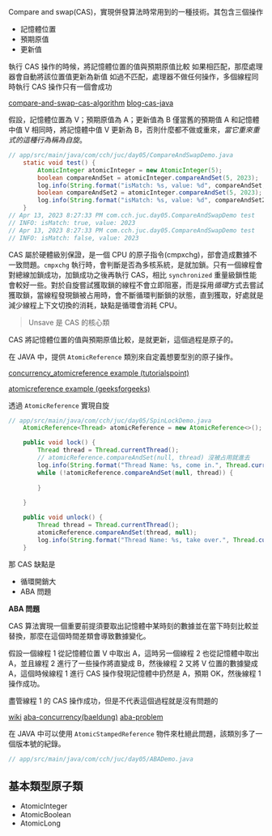 Compare and swap(CAS)，實現併發算法時常用到的一種技術。其包含三個操作
- 記憶體位置
- 預期原值
- 更新值

執行 CAS 操作的時候，將記憶體位置的值與預期原值比較
如果相匹配，那麼處理器會自動將該位置值更新為新值
如過不匹配，處理器不做任何操作，多個線程同時執行 CAS 操作只有一個會成功


[compare-and-swap-cas-algorithm](https://howtodoinjava.com/java/multi-threading/compare-and-swap-cas-algorithm/)
[blog-cas-java](https://linianhui.github.io/java/cas/)

假設，記憶體位置為 V；預期原值為 A；更新值為 B
僅當舊的預期值 A 和記憶體中值 V 相同時，將記憶體中值 V 更新為 B，否則什麼都不做或重來，*當它重來重式的這種行為稱為自旋*。

```java
// app/src/main/java/com/cch/juc/day05/CompareAndSwapDemo.java
    static void test() {
        AtomicInteger atomicInteger = new AtomicInteger(5);
        boolean compareAndSet = atomicInteger.compareAndSet(5, 2023);
        log.info(String.format("isMatch: %s, value: %d", compareAndSet, atomicInteger.get()));
        boolean compareAndSet2 = atomicInteger.compareAndSet(5, 2023); // 值更新 2023，5 再去比較會失敗
        log.info(String.format("isMatch: %s, value: %d", compareAndSet2, atomicInteger.get()));
    }
// Apr 13, 2023 8:27:33 PM com.cch.juc.day05.CompareAndSwapDemo test
// INFO: isMatch: true, value: 2023
// Apr 13, 2023 8:27:33 PM com.cch.juc.day05.CompareAndSwapDemo test
// INFO: isMatch: false, value: 2023
```

CAS 屬於硬體級別保證，是一個 CPU 的原子指令(cmpxchg)，部會造成數據不一致問題。`cmpxchg` 執行時，會判斷是否為多核系統，是就加鎖。只有一個線程會對總線加鎖成功，加鎖成功之後再執行 CAS，相比 `synchronized` 重量級鎖性能會較好一些。對於自旋嘗試獲取鎖的線程不會立即阻塞，而是採用*循環*方式去嘗試獲取鎖，當線程發現鎖被占用時，會不斷循環判斷鎖的狀態，直到獲取，好處就是減少線程上下文切換的消耗，缺點是循環會消耗 CPU。

>Unsave 是 CAS 的核心類

CAS 將記憶體位置的值與預期原值比較，是就更新，這個過程是原子的。

在 JAVA 中，提供 `AtomicReference` 類別來自定義想要型別的原子操作。

[concurrency_atomicreference example (tutorialspoint)](https://www.tutorialspoint.com/java_concurrency/concurrency_atomicreference.htm)

[atomicreference example (geeksforgeeks)](https://www.geeksforgeeks.org/atomicreference-getandaccumulate-method-in-java-with-examples/)

透過 `AtomicReference` 實現自旋

```java
// app/src/main/java/com/cch/juc/day05/SpinLockDemo.java
    AtomicReference<Thread> atomicReference = new AtomicReference<>();

    public void lock() {
        Thread thread = Thread.currentThread();
        // atomicReference.compareAndSet(null, thread) 沒被占用就進去
        log.info(String.format("Thread Name: %s, come in.", Thread.currentThread().getName()));
        while (!atomicReference.compareAndSet(null, thread)) {
            
        }
        
    }

    public void unlock() {
        Thread thread = Thread.currentThread();
        atomicReference.compareAndSet(thread, null);
        log.info(String.format("Thread Name: %s, take over.", Thread.currentThread().getName()));
    }
```

那 CAS 缺點是
- 循環開銷大
- ABA 問題

**ABA 問題**

CAS 算法實現一個重要前提須要取出記憶體中某時刻的數據並在當下時刻比較並替換，那麼在這個時間差類會導致數據變化。

假設一個線程 1 從記憶體位置 V 中取出 A，這時另一個線程 2 也從記憶體中取出 A，並且線程 2 進行了一些操作將直變成 B，然後線程 2 又將 V 位置的數據變成 A，這個時候線程 1 進行 CAS 操作發現記憶體中扔然是 A，預期 OK，然後線程 1 操作成功。

盡管線程 1 的 CAS 操作成功，但是不代表這個過程就是沒有問題的

[wiki](https://zh.wikipedia.org/zh-tw/%E6%AF%94%E8%BE%83%E5%B9%B6%E4%BA%A4%E6%8D%A2)
[aba-concurrency(baeldung)](https://www.baeldung.com/cs/aba-concurrency)
[aba-problem](https://www.educative.io/answers/what-is-the-aba-problem)

在 JAVA 中可以使用 `AtomicStampedReference` 物件來杜絕此問題，該類別多了一個版本號的紀錄。

```java
// app/src/main/java/com/cch/juc/day05/ABADemo.java
```


## 基本類型原子類
- AtomicInteger
- AtomicBoolean
- AtomicLong
